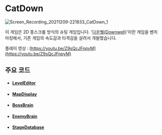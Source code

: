 
# CatDown
![Screen_Recording_20211209-221833_CatDown_1](https://user-images.githubusercontent.com/36800639/152974931-25161746-d136-4f57-b35f-e18497a190fa.gif)

이 게임은 2D 종스크롤 방식의 슈팅 게임입니다.
'[다운웰(Downwell)](https://youtu.be/tpDONgfBuzk)'이란 게임을 벤치마킹해서, 기존 게임의 속도감과 타격감을 살려서 개발했습니다.



플레이 영상 : [https://youtu.be/Z9sQcJFnpyM](https://youtu.be/Z9sQcJFnpyM)

## 주요 코드
+ #### [LevelEditor](https://github.com/ComeBiga/DownWellGame/tree/CatDown_README/DownWell/Assets/99.LevelEditor)
+ #### [MapDisplay]()
+ #### [BossBrain](https://github.com/ComeBiga/DownWellGame/tree/CatDown_README/DownWell/Assets/1.Scripts/Enemy/Boss/Pattern)
+ #### [EnemyBrain]()
+ #### [StageDatabase]()
